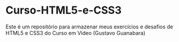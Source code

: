 # Curso-HTML5-e-CSS3
Este é um repositório para armazenar meus exercícios e desafios de HTML5 e CSS3 do Curso em Video (Gustavo Guanabara)
